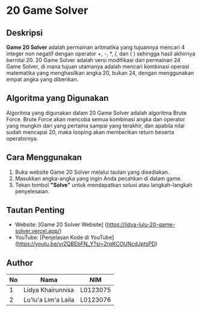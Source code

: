 # 20 Game Solver

## Deskripsi
**Game 20 Solver** adalah permainan aritmatika yang tujuannya mencari 4 integer non negatif dengan operator +, -, *, /, dan ( ) sehingga hasil akhirnya bernilai 20. 20 Game Solver adalah versi modifikasi dari permainan 24 Game Solver, di mana tujuan utamanya adalah mencari kombinasi operasi matematika yang menghasilkan angka 20, bukan 24, dengan menggunakan empat angka yang diberikan.

## Algoritma yang Digunakan
Algoritma yang digunakan dalam 20 Game Solver adalah algoritma Brute Force. Brute Force akan mencoba semua kombinasi angka dan operator yang mungkin dari yang pertama sampai yang terakhir, dan apabila nilai sudah mencapai 20, maka looping akan memberikan return beserta operatornya. 

## Cara Menggunakan
1. Buka website Game 20 Solver melalui tautan yang disediakan.
2. Masukkan angka-angka yang ingin Anda pecahkan di dalam game.
3. Tekan tombol **"Solve"** untuk mendapatkan solusi atau langkah-langkah penyelesaian.

## Tautan Penting
- Website: [Game 20 Solver Website] (https://lidya-lulu-20-game-solver.vercel.app/)
- YouTube: [Penjelasan Kode di YouTube] (https://youtu.be/vrZQBEbFN_Y?si=2rpKCOUNcdJptsPD)

## Author
| No  | Nama                 | NIM      |
| --- | -------------------- | -------- |
| 1   | Lidya Khairunnisa    | L0123075 |
| 2   | Lu'lu'a Lim'a Laila  | L0123076 |



